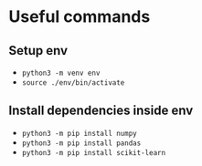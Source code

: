 # Useful commands

## Setup env

- `python3 -m venv env`
- `source ./env/bin/activate`

## Install dependencies inside env

- `python3 -m pip install numpy`
- `python3 -m pip install pandas`
- `python3 -m pip install scikit-learn`